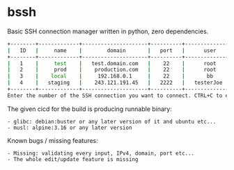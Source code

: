 # bssh
Basic SSH connection manager written in python, zero dependencies.

```sh
+--------+-------------+---------------------+----------+---------------+-------------------+
|   ID   |     name    |        domain       |   port   |      user     |      keyFile      |
+--------+-------------+---------------------+----------+---------------+-------------------+
|   1    |     test    |   test.domain.com   |    22    |      root     |                   |
|   2    |     prod    |    production.com   |    22    |      root     |                   |
|   3    |    local    |     192.168.0.1     |    22    |       bb      |   ~/.ssh/id_rsa   |
|   4    |   staging   |    243.121.191.45   |   2222   |   testerJoe   |                   |
+--------+-------------+---------------------+----------+---------------+-------------------+
Enter the number of the SSH connection you want to connect. CTRL+C to exit. [m] for menu: 
```

The given cicd for the build is producing runnable binary:

    - glibc: debian:buster or any later version of it and ubuntu etc...
    - musl: alpine:3.16 or any later version

Known bugs / missing features:

    - Missing: validating every input, IPv4, domain, port etc...
    - The whole edit/update feature is missing